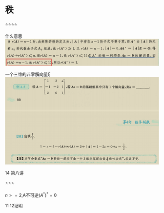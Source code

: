 # 秩

⭐⭐⭐⭐

什么意思![20221008100411](https://raw.githubusercontent.com/Logible/Image/main/note_image/20221008100411.png)

一个三维的非零解向量$\xi$![20221008103657](https://raw.githubusercontent.com/Logible/Image/main/note_image/20221008103657.png)

14 第八讲

⭐⭐⭐

$n>=2$,A不可逆$(A^*)^*=0$

11 12证明
